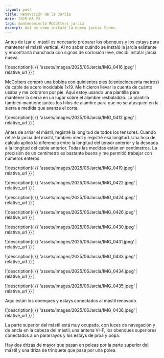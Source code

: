 ```yaml
---
layout: post
title: Renovación de la Jarcia
date: 2025-06-23
tags: mantenemiento McCotters jarcia
excerpt: Así es como instalé la nueva jarcia firme.
---
```


Antes de izar el mástil es necesario preparar los obenques y los estays para
mantener el mástil vertical. Al no saber cuándo se instaló la jarcia existente
y encontrarla manchada con signos de corrosión leve, decidí instalar jarcia
nueva.

![description](
  {{ 'assets/images/2025/06Jarcia/IMG_0416.jpeg' | relative_url }}
)

McCotters compró una bobina con quinientos pies (cientocincuenta metros) de
cable de acero inoxidable 1x19. Me hicieron llevar la cuenta de cuánto usaba y
me cobraron por pie. Aquí estoy usando una plantilla para mantener la sierra en
un lugar sobre el alambre resbaladizo. La plantilla también mantiene juntos los
hilos de alambre para que no se atasquen en la sierra a medida que avanza el
corte.

![description](
  {{ 'assets/images/2025/06Jarcia/IMG_0412.jpeg' | relative_url }}
)

Antes de arriar el mástil, registré la longitud de todos los tensores. Cuando
retiré la jarcia del mástil, también medí y registré esa longitud. Una hoja de
cálculo aplicó la diferencia entre la longitud del tensor anterior y la deseada
a la longitud del cable anterior. Todas las medidas están en centímetros. La
precisión de un centímetro es bastante buena y me permitió trabajar con números
enteros.

![description](
  {{ 'assets/images/2025/06Jarcia/IMG_0419.jpeg' | relative_url }}
)

![description](
  {{ 'assets/images/2025/06Jarcia/IMG_0422.jpeg' | relative_url }}
)

![description](
  {{ 'assets/images/2025/06Jarcia/IMG_0424.jpeg' | relative_url }}
)

![description](
  {{ 'assets/images/2025/06Jarcia/IMG_0426.jpeg' | relative_url }}
)

![description](
  {{ 'assets/images/2025/06Jarcia/IMG_0430.jpeg' | relative_url }}
)

![description](
  {{ 'assets/images/2025/06Jarcia/IMG_0431.jpeg' | relative_url }}
)

![description](
  {{ 'assets/images/2025/06Jarcia/IMG_0433.jpeg' | relative_url }}
)

![description](
  {{ 'assets/images/2025/06Jarcia/IMG_0434.jpeg' | relative_url }}
)

![description](
  {{ 'assets/images/2025/06Jarcia/IMG_0435.jpeg' | relative_url }}
)

Aquí están los obenques y estays conectados al mástil renovado.

![description](
  {{ 'assets/images/2025/06Jarcia/IMG_0436.jpeg' | relative_url }}
)

La parte superior del mástil está muy ocupada, con luces de navegación y de
ancla en la cabeza del mástil, una antena VHF, los obenques superiores
conectados a un pararrayos y los estays de proa y popa.

Hay dos drizas de mayor que pasan en poleas por la parte superior del mástil y
una driza de trinquete que pasa por una polea.


